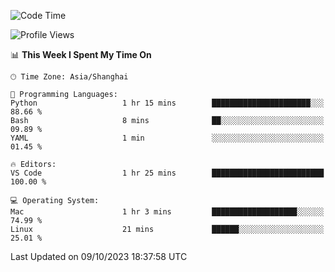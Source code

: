 <!--START_SECTION:waka-->
![Code Time](http://img.shields.io/badge/Code%20Time-196%20hrs%209%20mins-blue)

![Profile Views](http://img.shields.io/badge/Profile%20Views-4-blue)

📊 **This Week I Spent My Time On** 

```text
🕑︎ Time Zone: Asia/Shanghai

💬 Programming Languages: 
Python                   1 hr 15 mins        ██████████████████████░░░   88.66 % 
Bash                     8 mins              ██░░░░░░░░░░░░░░░░░░░░░░░   09.89 % 
YAML                     1 min               ░░░░░░░░░░░░░░░░░░░░░░░░░   01.45 % 

🔥 Editors: 
VS Code                  1 hr 25 mins        █████████████████████████   100.00 % 

💻 Operating System: 
Mac                      1 hr 3 mins         ███████████████████░░░░░░   74.99 % 
Linux                    21 mins             ██████░░░░░░░░░░░░░░░░░░░   25.01 % 
```


 Last Updated on 09/10/2023 18:37:58 UTC
<!--END_SECTION:waka-->